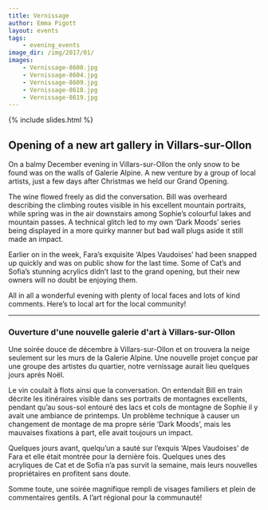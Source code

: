 ```yaml
---
title: Vernissage
author: Emma Pigott
layout: events
tags:
    - evening_events
image_dir: /img/2017/01/
images:
    - Vernissage-8600.jpg
    - Vernissage-8604.jpg
    - Vernissage-8609.jpg
    - Vernissage-8618.jpg
    - Vernissage-8619.jpg
---
```


{% include slides.html %}

<h2>Opening of a new art gallery in Villars-sur-Ollon</h2>

On a balmy December evening in Villars-sur-Ollon the only snow to be found was on the walls of Galerie Alpine. A new venture by a group of local artists, just a few days after Christmas we held our Grand Opening.

The wine flowed freely as did the conversation. Bill was overheard describing the climbing routes visible in his excellent mountain portraits, while spring was in the air downstairs among Sophie’s colourful lakes and mountain passes. A technical glitch led to my own ‘Dark Moods’ series being displayed in a more quirky manner but bad wall plugs aside it still made an impact.

Earlier on in the week, Fara’s exquisite ‘Alpes Vaudoises’ had been snapped up quickly and was on public show for the last time. Some of Cat’s and Sofia’s stunning acrylics didn’t last to the grand opening, but their new owners will no doubt be enjoying them.

All in all a wonderful evening with plenty of local faces and lots of kind comments. Here’s to local art for the local community!

<hr />

<h3>Ouverture d'une nouvelle galerie d'art à Villars-sur-Ollon</h3>

Une soirée douce de décembre à Villars-sur-Ollon et on trouvera la neige seulement sur les murs de la Galerie Alpine. Une nouvelle projet conçue par une groupe des artistes du quartier, notre vernissage aurait lieu quelques jours après Noël.

Le vin coulait à flots ainsi que la conversation. On entendait Bill en train décrite les itinéraires visible dans ses portraits de montagnes excellents, pendant qu’au sous-sol entouré des lacs et cols de montagne de Sophie il y avait une ambiance de printemps. Un problème technique à causer un changement de montage de ma propre série ‘Dark Moods’, mais les mauvaises fixations à part, elle avait toujours un impact.

Quelques jours avant, quelqu’un a sauté sur l’exquis ‘Alpes Vaudoises’ de Fara et elle était montrée pour la dernière fois. Quelques unes des acryliques de Cat et de Sofia n’a pas survit la semaine, mais leurs nouvelles propriétaires en profitent sans doute.

Somme toute, une soirée magnifique rempli de visages familiers et plein de commentaires gentils. A l’art régional pour la communauté!
